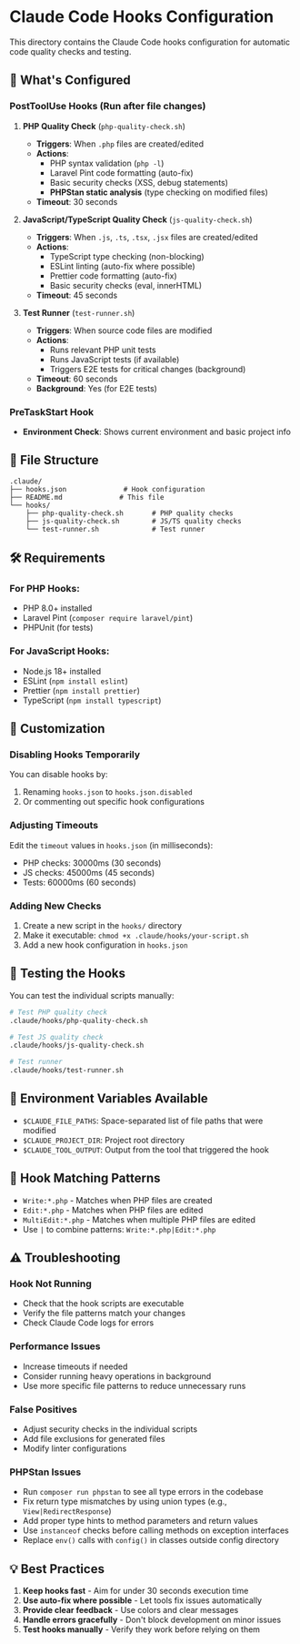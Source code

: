 # Claude Code Hooks Configuration

This directory contains the Claude Code hooks configuration for automatic code quality checks and testing.

## 🚀 What's Configured

### PostToolUse Hooks (Run after file changes)

1. **PHP Quality Check** (`php-quality-check.sh`)
   - **Triggers**: When `.php` files are created/edited
   - **Actions**:
     - PHP syntax validation (`php -l`)
     - Laravel Pint code formatting (auto-fix)
     - Basic security checks (XSS, debug statements)
     - **PHPStan static analysis** (type checking on modified files)
   - **Timeout**: 30 seconds

2. **JavaScript/TypeScript Quality Check** (`js-quality-check.sh`)
   - **Triggers**: When `.js`, `.ts`, `.tsx`, `.jsx` files are created/edited
   - **Actions**:
     - TypeScript type checking (non-blocking)
     - ESLint linting (auto-fix where possible)
     - Prettier code formatting (auto-fix)
     - Basic security checks (eval, innerHTML)
   - **Timeout**: 45 seconds

3. **Test Runner** (`test-runner.sh`)
   - **Triggers**: When source code files are modified
   - **Actions**:
     - Runs relevant PHP unit tests
     - Runs JavaScript tests (if available)
     - Triggers E2E tests for critical changes (background)
   - **Timeout**: 60 seconds
   - **Background**: Yes (for E2E tests)

### PreTaskStart Hook

- **Environment Check**: Shows current environment and basic project info

## 📁 File Structure

```
.claude/
├── hooks.json              # Hook configuration
├── README.md              # This file
└── hooks/
    ├── php-quality-check.sh       # PHP quality checks
    ├── js-quality-check.sh        # JS/TS quality checks
    └── test-runner.sh             # Test runner
```

## 🛠️ Requirements

### For PHP Hooks:

- PHP 8.0+ installed
- Laravel Pint (`composer require laravel/pint`)
- PHPUnit (for tests)

### For JavaScript Hooks:

- Node.js 18+ installed
- ESLint (`npm install eslint`)
- Prettier (`npm install prettier`)
- TypeScript (`npm install typescript`)

## 🔧 Customization

### Disabling Hooks Temporarily

You can disable hooks by:

1. Renaming `hooks.json` to `hooks.json.disabled`
2. Or commenting out specific hook configurations

### Adjusting Timeouts

Edit the `timeout` values in `hooks.json` (in milliseconds):

- PHP checks: 30000ms (30 seconds)
- JS checks: 45000ms (45 seconds)
- Tests: 60000ms (60 seconds)

### Adding New Checks

1. Create a new script in the `hooks/` directory
2. Make it executable: `chmod +x .claude/hooks/your-script.sh`
3. Add a new hook configuration in `hooks.json`

## 🧪 Testing the Hooks

You can test the individual scripts manually:

```bash
# Test PHP quality check
.claude/hooks/php-quality-check.sh

# Test JS quality check
.claude/hooks/js-quality-check.sh

# Test runner
.claude/hooks/test-runner.sh
```

## 📝 Environment Variables Available

- `$CLAUDE_FILE_PATHS`: Space-separated list of file paths that were modified
- `$CLAUDE_PROJECT_DIR`: Project root directory
- `$CLAUDE_TOOL_OUTPUT`: Output from the tool that triggered the hook

## 🎯 Hook Matching Patterns

- `Write:*.php` - Matches when PHP files are created
- `Edit:*.php` - Matches when PHP files are edited
- `MultiEdit:*.php` - Matches when multiple PHP files are edited
- Use `|` to combine patterns: `Write:*.php|Edit:*.php`

## ⚠️ Troubleshooting

### Hook Not Running

- Check that the hook scripts are executable
- Verify the file patterns match your changes
- Check Claude Code logs for errors

### Performance Issues

- Increase timeouts if needed
- Consider running heavy operations in background
- Use more specific file patterns to reduce unnecessary runs

### False Positives

- Adjust security checks in the individual scripts
- Add file exclusions for generated files
- Modify linter configurations

### PHPStan Issues

- Run `composer run phpstan` to see all type errors in the codebase
- Fix return type mismatches by using union types (e.g., `View|RedirectResponse`)  
- Add proper type hints to method parameters and return values
- Use `instanceof` checks before calling methods on exception interfaces
- Replace `env()` calls with `config()` in classes outside config directory

## 💡 Best Practices

1. **Keep hooks fast** - Aim for under 30 seconds execution time
2. **Use auto-fix where possible** - Let tools fix issues automatically
3. **Provide clear feedback** - Use colors and clear messages
4. **Handle errors gracefully** - Don't block development on minor issues
5. **Test hooks manually** - Verify they work before relying on them
